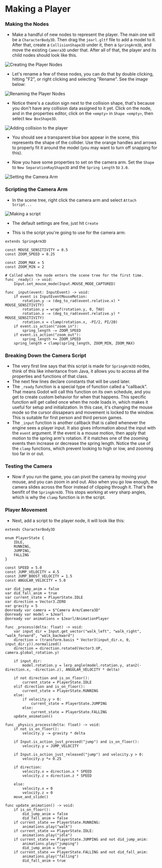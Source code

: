 # Making a Player

### Making the Nodes
- Make a handful of new nodes to represent the player. The main one will be a `CharacterBody3D`. Then drag the `jearl.gltf` file to add a model to it. After that, create a `CollisionShape3D` under it, then a `SpringArm3D`, and move the existing `Camera3D` under that. After all of that, the player and its child nodes should look like this.

<img style="display: block; margin-left: auto; margin-right: auto;" src="5-1.png" alt="Creating the Player Nodes">

- Let's rename a few of these nodes, you can do that by double clicking, hitting "F2", or right clicking and selecting "Rename". See the image below:

<img style="display: block; margin-left: auto; margin-right: auto;" src="5-2.png" alt="Renaming the Player Nodes">

- Notice there's a caution sign next to the collision shape, that's because you don't have any collision data assigned to it yet. Click on the node, and in the properties editor, click on the `<empty>` in `Shape <empty>`, then select `New BoxShape3D`.

<img style="display: block; margin-left: auto; margin-right: auto;" src="5-3.png" alt="Adding collision to the player">

- You should see a transparent blue box appear in the scene, this represents the shape of the collider. Use the orange handles and arrows to properly fit it around the model (you may want to turn off snapping for this).

- Now you have some properties to set on the camera arm. Set the `Shape` to `New SeparationRayShape3D` and the `Spring Length` to `3.0`.

<img style="display: block; margin-left: auto; margin-right: auto;" src="5-4.png" alt="Setting the Camera Arm">

### Scripting the Camera Arm

- In the scene tree, right click the camera arm and select `Attach Script...`

<img style="display: block; margin-left: auto; margin-right: auto;" src="5-5.png" alt="Making a script">

- The default settings are fine, just hit `Create`

- This is the script you're going to use for the camera arm:
```gdscript
extends SpringArm3D

const MOUSE_SENSITIVITY = 0.5
const ZOOM_SPEED = 0.25

const ZOOM_MAX = 5
const ZOOM_MIN = 2

# Called when the node enters the scene tree for the first time.
func _ready() -> void:
	Input.set_mouse_mode(Input.MOUSE_MODE_CAPTURED)

func _input(event: InputEvent) -> void:
	if event is InputEventMouseMotion:
		rotation.y -= (deg_to_rad(event.relative.x) * MOUSE_SENSITIVITY)
		rotation.y = wrapf(rotation.y, 0, TAU)
		rotation.x -= (deg_to_rad(event.relative.y) * MOUSE_SENSITIVITY)
		rotation.x = clamp(rotation.x, -PI/2, PI/20)
	if event.is_action("zoom_in"):
		spring_length -= ZOOM_SPEED
	if event.is_action("zoom_out"):
		spring_length += ZOOM_SPEED
	spring_length = clamp(spring_length, ZOOM_MIN, ZOOM_MAX)

```

### Breaking Down the Camera Script
- The very first line says that this script is made for `SpringArm3D` nodes, think of this like inheritance from Java, it allows you to access all the properties and functions of that class.
- The next few lines declare constants that will be used later.
- The `_ready` function is a special type of function called a "callback". That means Godot will call this function on its own schedule, and you get to create custom behavior for when that happens. This specific function will get called once when the node loads in, which makes it useful for setup and initialization. In this case, it's changing the mouse mode so the cursor dissapears and movement is locked to the window. This is suitable for first person and third person games.
- The `_input` function is another callback that is called whenever the engine sees a player input. It also gives information about the input with the `event` argument. If the event is a mouse motion, then apply that motion to the spring arm's rotation. If it matches one of the zooming events then increase or decrease the spring length. Notice the use of the `clamp` functions, which prevent looking to high or low, and zooming too far in or out.

### Testing the Camera
- Now if you run the game, you can pivot the camera by moving your mouse, and you can zoom in and out. Also when you go low enough, the camera slides across the floor instead of clipping through it. That's the benifit of the `SpringArm3D`. This stops working at very sharp angles, which is why the `clamp` function is in the script.

### Player Movement
- Next, add a script to the player node, it will look like this:

```gdscript
extends CharacterBody3D

enum PlayerState {
	IDLE,
	RUNNING,
	JUMPING,
	FALLING
}

const SPEED = 5.0
const JUMP_VELOCITY = 4.5
const JUMP_BOOST_VELOCITY = 1.5
const ANGULAR_VELOCITY = 5.0

var did_jump_anim = false
var did_fall_anim = true
var current_state = PlayerState.IDLE
var direction = Vector3.ZERO
var gravity = 5
@onready var camera = $"Camera Arm/Camera3D"
@onready var model = $Jearl
@onready var animations = $Jearl/AnimationPlayer

func _process(delta: float) -> void:
	var input_dir = Input.get_vector("walk_left", "walk_right", "walk_forward", "walk_backward")
	direction = (transform.basis * Vector3(input_dir.x, 0, input_dir.y)).normalized()
	direction = direction.rotated(Vector3.UP, camera.global_rotation.y)

	if input_dir:
		model.rotation.y = lerp_angle(model.rotation.y, atan2(-direction.x, -direction.z), ANGULAR_VELOCITY * delta)
	
	if not direction and is_on_floor():
		current_state = PlayerState.IDLE
	elif direction and is_on_floor():
		current_state = PlayerState.RUNNING
	else:
		if velocity.y > 0:
			current_state = PlayerState.JUMPING
		else:
			current_state = PlayerState.FALLING
	update_animation()

func _physics_process(delta: float) -> void:
	if not is_on_floor():
		velocity.y -= gravity * delta

	if Input.is_action_just_pressed("jump") and is_on_floor():
		velocity.y = JUMP_VELOCITY
	
	if Input.is_action_just_released("jump") and velocity.y > 0:
		velocity.y *= 0.25
	
	if direction:
		velocity.x = direction.x * SPEED
		velocity.z = direction.z * SPEED

	else:
		velocity.x = 0
		velocity.z = 0
	move_and_slide()

func update_animation() -> void:
	if is_on_floor():
		did_jump_anim = false
		did_fall_anim = false
	if current_state == PlayerState.RUNNING:
		animations.play("walk")
	if current_state == PlayerState.IDLE:
		animations.play("idle")
	if current_state == PlayerState.JUMPING and not did_jump_anim:
		animations.play("jumping")
		did_jump_anim = true
	if current_state == PlayerState.FALLING and not did_fall_anim:
		animations.play("falling")
		did_fall_anim = true
```